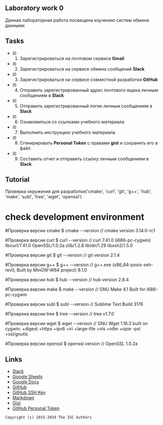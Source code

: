 ## Laboratory work 0

Данная лабораторная работа посвещена изучению систем обмена данными

## Tasks

- [x] 1. Зарегистрироваться на почтовом сервисе **Gmail**
- [x] 2. Зарегистрироваться на сервисе обмена сообщений **Slack**
- [x] 3. Зарегистрироваться на сервисе совместной разработки **GitHub**
- [x] 4. Отправить зарегистрированный адрес почтового ящика личным сообщением в **Slack**
- [x] 5. Отправить зарегистрированный логин личным сообщением в **Slack**
- [x] 6. Ознакомиться со ссылками учебного материала
- [x] 7. Выполнить инструкцию учебного материала
- [x] 8. Сгенирировать **Personal Token** с правами **gist** и сохранить его в файл
- [x] 9. Составить отчет и отправить ссылку личным сообщением в **Slack**

## Tutorial
Проверка окружения для разработки('cmake', 'curl', 'git', 'g++', 'hub', 'make', 'subl', 'tree', 'wget', 'openssl')

# check development environment
#Проверка версии cmake
$ cmake --version
// cmake version 3.14.0-rc1

#Проверка версии curl 
$ curl --version
// curl 7.41.0 (i686-pc-cygwin) libcurl/7.41.0 OpenSSL/1.0.2a zlib/1.2.8 libidn/1.29 libssh2/1.5.0

#Проверка версии git
$ git --version
// git version 2.1.4

#Проверка версии g++
$ g++ --version
// g++.exe (x86_64-posix-seh-rev0, Built by MinGW-W64 project) 8.1.0

#Проверка версии hub
$ hub --version
// hub version 2.8.4

#Проверка версии make
$ make --version
// GNU Make 4.1 Built for i686-pc-cygwin

#Проверка версии subl
$ subl --version
// Sublime Text Build 3176

#Проврека версии tree
$ tree --version
// tree v1.7.0

#Проверка версии wget
$ wget --version
// GNU Wget 1.16.3 built on cygwin.
+digest +https +ipv6 +iri +large-file +nls +ntlm +opie -psl +ssl/gnutls

#Проверка версии openssl
$ openssl version
// OpenSSL 1.0.2a

## Links

- [Slack](https://slack.com)
- [Google Sheets](https://www.google.ru/intl/ru/sheets/about/)
- [Google Docs](https://www.google.ru/intl/ru/docs/about/)
- [GitHub](https://github.com)
- [GitHub SSH Key](https://help.github.com/articles/generating-a-new-ssh-key-and-adding-it-to-the-ssh-agent/)
- [Markdown](https://stackedit.io)
- [Gist](https://gist.github.com)
- [GitHub Personal Token](https://github.com/settings/tokens/new)


```
Copyright (c) 2015-2019 The ISC Authors
```
